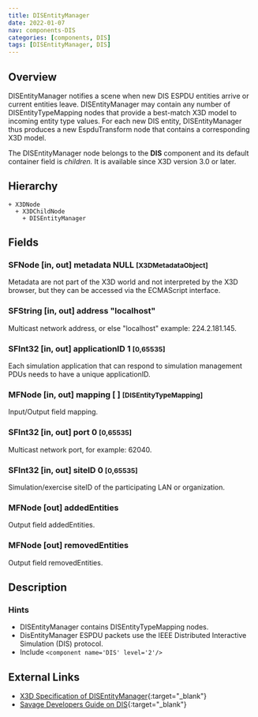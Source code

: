 ```yaml
---
title: DISEntityManager
date: 2022-01-07
nav: components-DIS
categories: [components, DIS]
tags: [DISEntityManager, DIS]
---
```

<style>
.post h3 {
  word-spacing: 0.2em;
}
</style>

## Overview

DISEntityManager notifies a scene when new DIS ESPDU entities arrive or current entities leave. DISEntityManager may contain any number of DISEntityTypeMapping nodes that provide a best-match X3D model to incoming entity type values. For each new DIS entity, DISEntityManager thus produces a new EspduTransform node that contains a corresponding X3D model.

The DISEntityManager node belongs to the **DIS** component and its default container field is *children.* It is available since X3D version 3.0 or later.

## Hierarchy

```
+ X3DNode
  + X3DChildNode
    + DISEntityManager
```

## Fields

### SFNode [in, out] **metadata** NULL <small>[X3DMetadataObject]</small>

Metadata are not part of the X3D world and not interpreted by the X3D browser, but they can be accessed via the ECMAScript interface.

### SFString [in, out] **address** "localhost"

Multicast network address, or else "localhost" example: 224.2.181.145.

### SFInt32 [in, out] **applicationID** 1 <small>[0,65535]</small>

Each simulation application that can respond to simulation management PDUs needs to have a unique applicationID.

### MFNode [in, out] **mapping** [ ] <small>[DISEntityTypeMapping]</small>

Input/Output field mapping.

### SFInt32 [in, out] **port** 0 <small>[0,65535]</small>

Multicast network port, for example: 62040.

### SFInt32 [in, out] **siteID** 0 <small>[0,65535]</small>

Simulation/exercise siteID of the participating LAN or organization.

### MFNode [out] **addedEntities**

Output field addedEntities.

### MFNode [out] **removedEntities**

Output field removedEntities.

## Description

### Hints

- DISEntityManager contains DISEntityTypeMapping nodes.
- DisEntityManager ESPDU packets use the IEEE Distributed Interactive Simulation (DIS) protocol.
- Include `<component name='DIS' level='2'/>`

## External Links

- [X3D Specification of DISEntityManager](https://www.web3d.org/documents/specifications/19775-1/V4.0/Part01/components/dis.html#DISEntityManager){:target="_blank"}
- [Savage Developers Guide on DIS](https://savage.nps.edu/Savage/developers.html#DIS){:target="_blank"}
